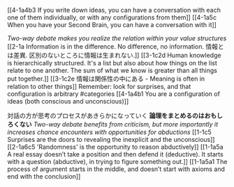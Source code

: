 [[4-1a4b3 If you write down ideas, you can have a conversation with each one of them individually, or with any configurations from them]]
[[4-1a5c When you have your Second Brain, you can have a conversation with it]]

*Two-way debate makes you realize the relation within your value structures*
	[[2-1a Information is in the difference. No difference, no information. 情報とは差異. 区別のないところに情報は生まれない.]]
		[[3-1c2d Human knowledge is hierarchically structured. It's a list but also about how things on the list relate to one another. The sum of what we know is greater than all things put together.]]
			[[3-1c2e 情報は関係性の中にある - Meaning is often in relation to other things]]
				Remember: look for surprises, and that configuration is arbitrary #categories 
					[[4-1a4b1 You are a configuration of ideas (both conscious and unconscious)]]

対話の方が思考のプロセスがあきらかになっていく
	**論理をまとめるのはおもしろくない**
		*Two-way debate benefits from criticism, but more importantly it increases chance encounters with opportunities for abductions*
			[[1-1c5 Surprises are the doors to revealing the inexplicit and the unconscious]]
			[[2-1a6c5 'Randomness' is the opportunity to reason abductively]]
		[[1-1a5a A real essay doesn’t take a position and then defend it (deductive). It starts with a question (abductive), in trying to figure something out.]]
			[[1-1a5a1 The process of argument starts in the middle, and doesn’t start with axioms and end with the conclusion]]